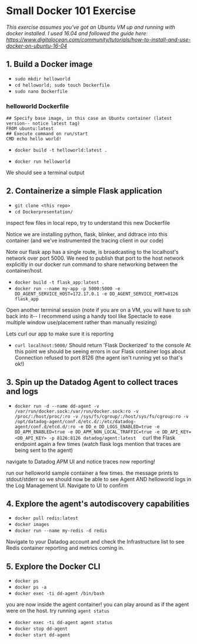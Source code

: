 # Small Docker 101 Exercise


_This exercise assumes you've got an Ubuntu VM up and running with docker installed. I used 16.04 and followed the guide here: https://www.digitalocean.com/community/tutorials/how-to-install-and-use-docker-on-ubuntu-16-04_ 

## 1. Build a Docker image

- `sudo mkdir helloworld`
- `cd helloworld; sudo touch Dockerfile`
- `sudo nano Dockerfile`

### helloworld Dockerfile

```
## Specify base image, in this case an Ubuntu container (latest version-- notice latest tag)
FROM ubuntu:latest
## Execute command on run/start
CMD echo hello world!
```

- `docker build -t helloworld:latest .`

- `docker run helloworld`

We should see a terminal output

## 2. Containerize a simple Flask application

- `git clone <this repo>`
- `cd Dockerpresentation/`

inspect few files in local repo, try to understand this new Dockerfile

Notice we are installing python, flask, blinker, and ddtrace into this container (and we've instrumented the tracing client in our code)

Note our flask app has a single route, is broadcasting to the localhost's network over port 5000. We need to publish that port to the host network explicitly in our docker run command to share networking between the container/host.

- `docker build -t flask_app:latest .`
- `docker run --name my-app -p 5000:5000 -e DD_AGENT_SERVICE_HOST=172.17.0.1 -e DD_AGENT_SERVICE_PORT=8126 flask_app`

Open another terminal session (note if you are on a VM, you will have to ssh back into it-- I recommend using a handy tool like Spectacle to ease multiple window use/placement rather than manually resizing)

Lets curl our app to make sure it is reporting
- `curl localhost:5000/`
Should return 'Flask Dockerized' to the console
At this point we should be seeing errors in our Flask container logs about Connection refused to port 8126 (the agent isn't running yet so that's ok!)

## 3. Spin up the Datadog Agent to collect traces and logs

- ```docker run -d --name dd-agent -v /var/run/docker.sock:/var/run/docker.sock:ro -v /proc/:/host/proc/:ro -v /sys/fs/cgroup/:/host/sys/fs/cgroup:ro -v /opt/datadog-agent/conf.d/etc.d/:/etc/datadog-agent/conf.d/etcd.d/:ro -e DD_e DD_LOGS_ENABLED=true -e DD_APM_ENABLED=true -e DD_APM_NON_LOCAL_TRAFFIC=true -e DD_API_KEY=<DD_API_KEY> -p 8126:8126 datadog/agent:latest  ```
curl the Flask endpoint again a few times (watch flask logs mention that traces are being sent to the agent)

navigate to Datadog APM UI and notice traces now reporting!

run our helloworld sample container a few times. the message prints to stdout/stderr so we should now be able to see Agent AND helloworld logs in the Log Management UI. Navigate to UI to confirm

## 4. Explore the agent's autodiscovery capabilities
- `docker pull redis:latest`
- `docker images`
- `docker run --name my-redis -d redis`

Navigate to your Datadog account and check the Infrastructure list to see Redis container reporting and metrics coming in.


## 5. Explore the Docker CLI

- `docker ps`
- `docker ps -a`
- `docker exec -ti dd-agent /bin/bash`

you are now inside the agent container! you can play around as if the agent were on the host. try running `agent status`

- `docker exec -ti dd-agent agent status`
- `docker stop dd-agent`
- `docker start dd-agent`

